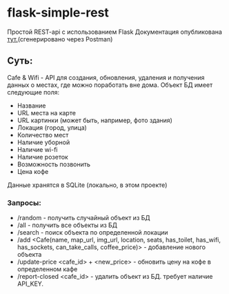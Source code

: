 # flask-simple-rest
Простой REST-api с использованием Flask
Документация опубликована [тут.](https://documenter.getpostman.com/view/16164404/TzeRo9PC)(сгенерировано через Postman)

## Суть:
Cafe & Wifi - API для создания, обновления, удаления и получения данных о местах, где можно поработать вне дома. Объект БД имеет следующие поля:
- Название
- URL места на карте
- URL картинки (может быть, например, фото здания)
- Локация (город, улица)
- Количество мест
- Наличие уборной
- Наличие wi-fi
- Наличие розеток
- Возможность позвонить
- Цена кофе

Данные хранятся в SQLite (локально, в этом проекте)

### Запросы:

- /random - получить случайный объект из БД
- /all - получить все объекты из БД
- /search <loc> - поиск объекта по определенной локации
- /add <Cafe(name, map_url, img_url, location, seats, has_toilet, has_wifi, has_sockets, can_take_calls, coffee_price)> - добавление нового объекта
- /update-price <cafe_id> + <new_price> - обновить цену на кофе в определенном кафе
- /report-closed <cafe_id> - удалить объект из БД. требует наличие API_KEY.
